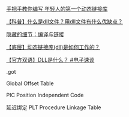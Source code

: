 [手把手教你编写 年轻人的第一个动态链接库](https://www.bilibili.com/video/BV1MF411w7Z9/)

[【科普】什么是dll文件？用dll文件有什么优缺点？](https://www.bilibili.com/video/BV1vN4y1Q7xJ/)

[隐藏的细节：编译与链接](https://www.bilibili.com/video/BV1TN4y1375q/)

[【底层】动态链接库(dll)是如何工作的？](https://www.bilibili.com/video/BV1vB4y1V7gR/)

[【官方双语】DLL是什么？ #电子速谈](https://www.bilibili.com/video/BV1RF411E7p5/)

.got

Global Offset Table

PIC
Position Independent Code

延迟绑定
PLT
Procedure Linkage Table